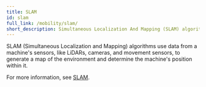 ```yaml
---
title: SLAM
id: slam
full_link: /mobility/slam/
short_description: Simultaneous Localization And Mapping (SLAM) algorithms use data from a machine's sensors to generate a map of the environment and determine the machine's position within it.
---
```


SLAM (Simultaneous Localization and Mapping) algorithms use data from a machine's sensors, like LiDARs, cameras, and movement sensors, to generate a map of the environment and determine the machine's position within it.

For more information, see [SLAM](/mobility/slam/).
